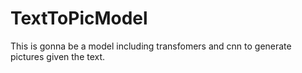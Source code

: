 # TextToPicModel
This is gonna be a model including transfomers and cnn to generate pictures given the text.
